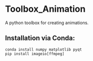 # Toolbox_Animation
A python toolbox for creating animations.

## Installation via Conda:

```
conda install numpy matplotlib pyqt
pip install imageio[ffmpeg]
```
